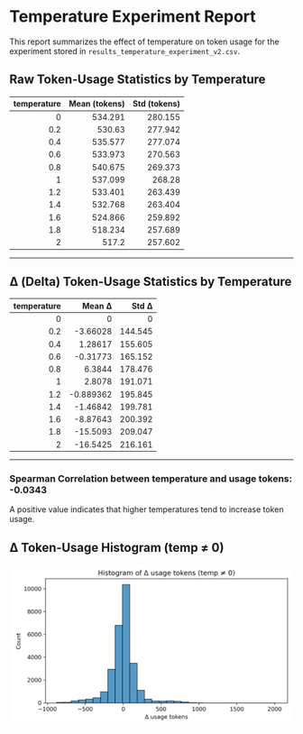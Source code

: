 # Temperature Experiment Report

This report summarizes the effect of temperature on token usage for the experiment stored in `results_temperature_experiment_v2.csv`.

## Raw Token‑Usage Statistics by Temperature

|   temperature |   Mean (tokens) |   Std (tokens) |
|--------------:|----------------:|---------------:|
|           0   |         534.291 |        280.155 |
|           0.2 |         530.63  |        277.942 |
|           0.4 |         535.577 |        277.074 |
|           0.6 |         533.973 |        270.563 |
|           0.8 |         540.675 |        269.373 |
|           1   |         537.099 |        268.28  |
|           1.2 |         533.401 |        263.439 |
|           1.4 |         532.768 |        263.404 |
|           1.6 |         524.866 |        259.892 |
|           1.8 |         518.234 |        257.689 |
|           2   |         517.2   |        257.602 |

---

## Δ (Delta) Token‑Usage Statistics by Temperature

|   temperature |     Mean Δ |   Std Δ |
|--------------:|-----------:|--------:|
|           0   |   0        |   0     |
|           0.2 |  -3.66028  | 144.545 |
|           0.4 |   1.28617  | 155.605 |
|           0.6 |  -0.31773  | 165.152 |
|           0.8 |   6.3844   | 178.476 |
|           1   |   2.8078   | 191.071 |
|           1.2 |  -0.889362 | 195.845 |
|           1.4 |  -1.46842  | 199.781 |
|           1.6 |  -8.87643  | 200.392 |
|           1.8 | -15.5093   | 209.047 |
|           2   | -16.5425   | 216.161 |

---

### Spearman Correlation between **temperature** and **usage tokens**: **-0.0343**

A positive value indicates that higher temperatures tend to increase token usage.

## Δ Token‑Usage Histogram (temp ≠ 0)

![Delta histogram](delta_histogram.png)
